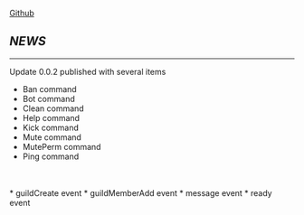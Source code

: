 [Github](https://github.com/LightBlueYT/The-Bartender)
## *NEWS*
***
Update 0.0.2 published with several items

* Ban command
* Bot command
* Clean command
* Help command
* Kick command
* Mute command
* MutePerm command
* Ping command
<br>
<br>
* guildCreate event
* guildMemberAdd event
* message event
* ready event
<br>
<br>
